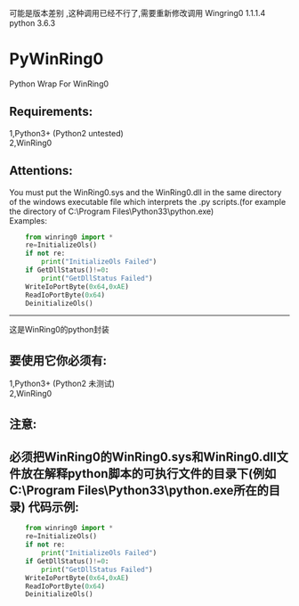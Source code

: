 可能是版本差别 ,这种调用已经不行了,需要重新修改调用 Wingring0 1.1.1.4 python 3.6.3

PyWinRing0
===========

Python Wrap For WinRing0

Requirements:
-------------
1,Python3+ (Python2 untested)  
2,WinRing0

Attentions:
-----------
You must put the WinRing0.sys and the WinRing0.dll in the same directory of the windows executable file which interprets the .py scripts.(for example the directory of C:\Program Files\Python33\python.exe)       
Examples:

```python
    from winring0 import *
    re=InitializeOls()
    if not re:
        print("InitializeOls Failed")
    if GetDllStatus()!=0:
        print("GetDllStatus Failed")
    WriteIoPortByte(0x64,0xAE)
    ReadIoPortByte(0x64)
    DeinitializeOls()
```

***
这是WinRing0的python封装

要使用它你必须有:
-----------------
1,Python3+ (Python2 未测试)  
2,WinRing0

注意:
-----
必须把WinRing0的WinRing0.sys和WinRing0.dll文件放在解释python脚本的可执行文件的目录下(例如C:\Program Files\Python33\python.exe所在的目录)
代码示例:
---------

```python
    from winring0 import *
    re=InitializeOls()
    if not re:
        print("InitializeOls Failed")
    if GetDllStatus()!=0:
        print("GetDllStatus Failed")
    WriteIoPortByte(0x64,0xAE)
    ReadIoPortByte(0x64)
    DeinitializeOls()
```
